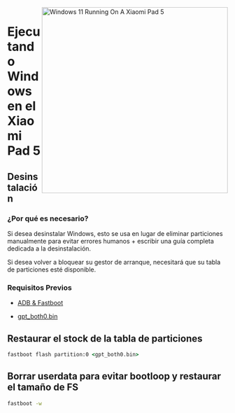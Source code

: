 <img align="right" src="https://raw.githubusercontent.com/erdilS/Port-Windows-11-Xiaomi-Pad-5/main/nabu.png" width="425" alt="Windows 11 Running On A Xiaomi Pad 5">

# Ejecutando Windows en el Xiaomi Pad 5

## Desinstalación

### ¿Por qué es necesario?

Si desea desinstalar Windows, esto se usa en lugar de eliminar particiones manualmente para evitar errores humanos + escribir una guía completa dedicada a la desinstalación.

Si desea volver a bloquear su gestor de arranque, necesitará que su tabla de particiones esté disponible.

### Requisitos Previos

- [ADB & Fastboot](https://developer.android.com/studio/releases/platform-tools)
  
- [gpt_both0.bin](https://github.com/erdilS/Port-Windows-11-Xiaomi-Pad-5/releases/download/1.0/gpt_both0.bin)

## Restaurar el stock de la tabla de particiones

```cmd
fastboot flash partition:0 <gpt_both0.bin>
```

## Borrar userdata para evitar bootloop y restaurar el tamaño de FS
```cmd
fastboot -w
```
